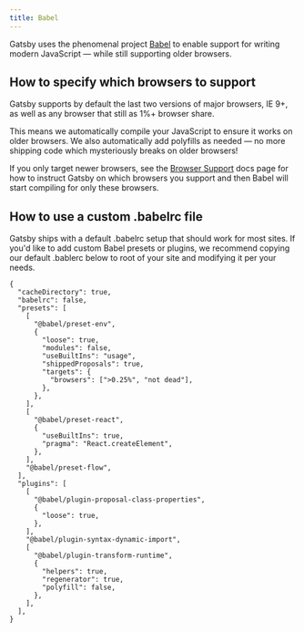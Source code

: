 ```yaml
---
title: Babel
---
```


Gatsby uses the phenomenal project [Babel](https://babeljs.io/) to enable
support for writing modern JavaScript — while still supporting older browsers.

## How to specify which browsers to support

Gatsby supports by default the last two versions of major browsers, IE 9+, as well as
any browser that still as 1%+ browser share.

This means we automatically compile your JavaScript to ensure it works on older browsers.
We also automatically add polyfills as needed — no more shipping code which mysteriously
breaks on older browsers!

If you only target newer browsers, see the [Browser
Support](/docs/browser-support/) docs page for how to instruct Gatsby on which
browsers you support and then Babel will start compiling for only these
browsers.

## How to use a custom .babelrc file

Gatsby ships with a default .babelrc setup that should work for most sites. If you'd like
to add custom Babel presets or plugins, we recommend copying our default .bablerc below
to root of your site and modifying it per your needs.

```json5
{
  "cacheDirectory": true,
  "babelrc": false,
  "presets": [
    [
      "@babel/preset-env",
      {
        "loose": true,
        "modules": false,
        "useBuiltIns": "usage",
        "shippedProposals": true,
        "targets": {
          "browsers": [">0.25%", "not dead"],
        },
      },
    ],
    [
      "@babel/preset-react",
      {
        "useBuiltIns": true,
        "pragma": "React.createElement",
      },
    ],
    "@babel/preset-flow",
  ],
  "plugins": [
    [
      "@babel/plugin-proposal-class-properties",
      {
        "loose": true,
      },
    ],
    "@babel/plugin-syntax-dynamic-import",
    [
      "@babel/plugin-transform-runtime",
      {
        "helpers": true,
        "regenerator": true,
        "polyfill": false,
      },
    ],
  ],
}
```
